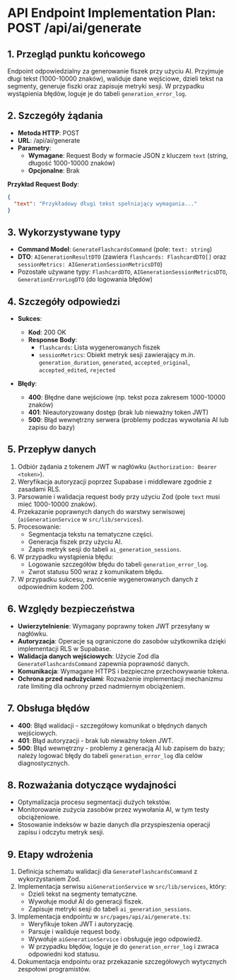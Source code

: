 # API Endpoint Implementation Plan: POST /api/ai/generate

## 1. Przegląd punktu końcowego
Endpoint odpowiedzialny za generowanie fiszek przy użyciu AI. Przyjmuje długi tekst (1000-10000 znaków), waliduje dane wejściowe, dzieli tekst na segmenty, generuje fiszki oraz zapisuje metryki sesji. W przypadku wystąpienia błędów, loguje je do tabeli `generation_error_log`.

## 2. Szczegóły żądania
- **Metoda HTTP**: POST
- **URL**: /api/ai/generate
- **Parametry**:
  - **Wymagane**: Request Body w formacie JSON z kluczem `text` (string, długość 1000-10000 znaków)
  - **Opcjonalne**: Brak

**Przykład Request Body**:
```json
{
  "text": "Przykładowy długi tekst spełniający wymagania..."
}
```

## 3. Wykorzystywane typy
- **Command Model**: `GenerateFlashcardsCommand` (pole: `text: string`)
- **DTO**: `AIGenerationResultDTO` (zawiera `flashcards: FlashcardDTO[]` oraz `sessionMetrics: AIGenerationSessionMetricsDTO`)
- Pozostałe używane typy: `FlashcardDTO`, `AIGenerationSessionMetricsDTO`, `GenerationErrorLogDTO` (do logowania błędów)

## 4. Szczegóły odpowiedzi
- **Sukces**:
  - **Kod**: 200 OK
  - **Response Body**:
    - `flashcards`: Lista wygenerowanych fiszek
    - `sessionMetrics`: Obiekt metryk sesji zawierający m.in. `generation_duration`, `generated`, `accepted_original`, `accepted_edited`, `rejected`

- **Błędy**:
  - **400**: Błędne dane wejściowe (np. tekst poza zakresem 1000-10000 znaków)
  - **401**: Nieautoryzowany dostęp (brak lub nieważny token JWT)
  - **500**: Błąd wewnętrzny serwera (problemy podczas wywołania AI lub zapisu do bazy)

## 5. Przepływ danych
1. Odbiór żądania z tokenem JWT w nagłówku (`Authorization: Bearer <token>`).
2. Weryfikacja autoryzacji poprzez Supabase i middleware zgodnie z zasadami RLS.
3. Parsowanie i walidacja request body przy użyciu Zod (pole `text` musi mieć 1000-10000 znaków).
4. Przekazanie poprawnych danych do warstwy serwisowej (`aiGenerationService` w `src/lib/services`).
5. Procesowanie:
   - Segmentacja tekstu na tematyczne części.
   - Generacja fiszek przy użyciu AI.
   - Zapis metryk sesji do tabeli `ai_generation_sessions`.
6. W przypadku wystąpienia błędu:
   - Logowanie szczegółów błędu do tabeli `generation_error_log`.
   - Zwrot statusu 500 wraz z komunikatem błędu.
7. W przypadku sukcesu, zwrócenie wygenerowanych danych z odpowiednim kodem 200.

## 6. Względy bezpieczeństwa
- **Uwierzytelnienie**: Wymagany poprawny token JWT przesyłany w nagłówku.
- **Autoryzacja**: Operacje są ograniczone do zasobów użytkownika dzięki implementacji RLS w Supabase.
- **Walidacja danych wejściowych**: Użycie Zod dla `GenerateFlashcardsCommand` zapewnia poprawność danych.
- **Komunikacja**: Wymagane HTTPS i bezpieczne przechowywanie tokena.
- **Ochrona przed nadużyciami**: Rozważenie implementacji mechanizmu rate limiting dla ochrony przed nadmiernym obciążeniem.

## 7. Obsługa błędów
- **400**: Błąd walidacji - szczegółowy komunikat o błędnych danych wejściowych.
- **401**: Błąd autoryzacji - brak lub nieważny token JWT.
- **500**: Błąd wewnętrzny - problemy z generacją AI lub zapisem do bazy; należy logować błędy do tabeli `generation_error_log` dla celów diagnostycznych.

## 8. Rozważania dotyczące wydajności
- Optymalizacja procesu segmentacji dużych tekstów.
- Monitorowanie zużycia zasobów przez wywołania AI, w tym testy obciążeniowe.
- Stosowanie indeksów w bazie danych dla przyspieszenia operacji zapisu i odczytu metryk sesji.

## 9. Etapy wdrożenia
1. Definicja schematu walidacji dla `GenerateFlashcardsCommand` z wykorzystaniem Zod.
2. Implementacja serwisu `aiGenerationService` w `src/lib/services`, który:
   - Dzieli tekst na segmenty tematyczne.
   - Wywołuje moduł AI do generacji fiszek.
   - Zapisuje metryki sesji do tabeli `ai_generation_sessions`.
3. Implementacja endpointu w `src/pages/api/ai/generate.ts`:
   - Weryfikuje token JWT i autoryzację.
   - Parsuje i waliduje request body.
   - Wywołuje `aiGenerationService` i obsługuje jego odpowiedź.
   - W przypadku błędów, loguje je do `generation_error_log` i zwraca odpowiedni kod statusu.
4. Dokumentacja endpointu oraz przekazanie szczegółowych wytycznych zespołowi programistów. 